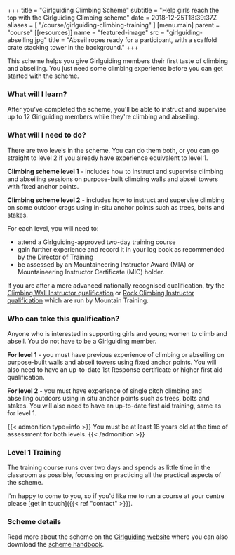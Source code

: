 +++
title = "Girlguiding Climbing Scheme"
subtitle = "Help girls reach the top with the Girlguiding Climbing scheme"
date = 2018-12-25T18:39:37Z
aliases = [
  "/course/girlguiding-climbing-training"
]
[menu.main]
  parent = "course"
[[resources]]
  name = "featured-image"
  src = "girlguiding-abseiling.jpg"
  title = "Abseil ropes ready for a participant, with a scaffold crate stacking tower in the background."
+++

This scheme helps you give Girlguiding members their first taste of climbing and abseiling. You just need some climbing experience before you can get started with the scheme.

### What will I learn?

After you've completed the scheme, you'll be able to instruct and supervise up to 12 Girlguiding members while they're climbing and abseiling.

### What will I need to do?

There are two levels in the scheme. You can do them both, or you can go straight to level 2 if you already have experience equivalent to level 1.

**Climbing scheme level 1** - includes how to instruct and supervise climbing and abseiling sessions on purpose-built climbing walls and abseil towers with fixed anchor points.

**Climbing scheme level 2** - includes how to instruct and supervise climbing on some outdoor crags using in-situ anchor points such as trees, bolts and stakes.

For each level, you will need to:

- attend a Girlguiding-approved two-day training course
- gain further experience and record it in your log book as recommended by the Director of Training
- be assessed by an Mountaineering Instructor Award (MIA) or Mountaineering Instructor Certificate (MIC) holder.

If you are after a more advanced nationally recognised qualification, try the [Climbing Wall Instructor qualification][cwi] or [Rock Climbing Instructor qualification][rci] which are run by Mountain Training.

### Who can take this qualification?

Anyone who is interested in supporting girls and young women to climb and abseil. You do not have to be a Girlguiding member.

**For level 1** - you must have previous experience of climbing or abseiling on purpose-built walls and abseil towers using fixed anchor points. You will also need to have an up-to-date 1st Response certificate or higher first aid qualification.

**For level 2** - you must have experience of single pitch climbing and abseiling outdoors using in situ anchor points such as trees, bolts and stakes. You will also need to have an up-to-date first aid training, same as for level 1.

{{< admonition type=info >}}
You must be at least 18 years old at the time of assessment for both levels.
{{< /admonition >}}

### Level 1 Training

The training course runs over two days and spends as little time in the classroom as possible, focussing on practicing all the practical aspects of the scheme.

I'm happy to come to you, so if you'd like me to run a course at your centre please [get in touch]({{< ref "contact" >}}).

### Scheme details

Read more about the scheme on the [Girlguiding website][girlguiding-scheme] where you can also download the [scheme handbook][girlguiding-scheme-download].

[cwi]: https://www.mountain-training.org/qualifications/climbing/qualifications/climbing-wall-instructor
[girlguiding-scheme-download]: https://www.girlguiding.org.uk/link/70a1a59dc6754f189167ca05184a3458.aspx
[girlguiding-scheme]: https://www.girlguiding.org.uk/making-guiding-happen/learning-and-development/leading-outdoor-adventures/climbing-and-abseiling-scheme/
[rci]: https://www.mountain-training.org/qualifications/climbing/rock-climbing-instructor
